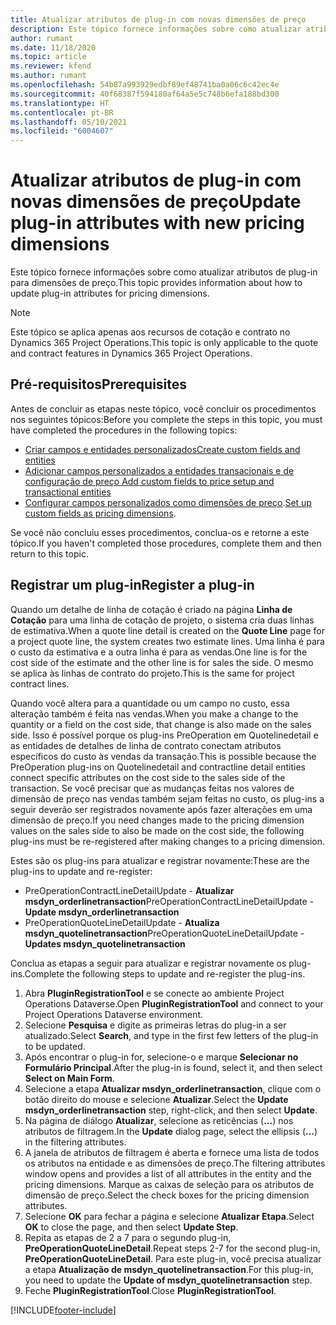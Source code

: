 ```yaml
---
title: Atualizar atributos de plug-in com novas dimensões de preço
description: Este tópico fornece informações sobre como atualizar atributos de plug-in para dimensões de preço.
author: rumant
ms.date: 11/18/2020
ms.topic: article
ms.reviewer: kfend
ms.author: rumant
ms.openlocfilehash: 54b87a993929edbf89ef48741ba0a06c6c42ec4e
ms.sourcegitcommit: 40f68387f594180af64a5e5c748b6efa188bd300
ms.translationtype: HT
ms.contentlocale: pt-BR
ms.lasthandoff: 05/10/2021
ms.locfileid: "6004607"
---
```

# <a name="update-plug-in-attributes-with-new-pricing-dimensions"></a><span data-ttu-id="dde42-103">Atualizar atributos de plug-in com novas dimensões de preço</span><span class="sxs-lookup"><span data-stu-id="dde42-103">Update plug-in attributes with new pricing dimensions</span></span>

<span data-ttu-id="dde42-104">Este tópico fornece informações sobre como atualizar atributos de plug-in para dimensões de preço.</span><span class="sxs-lookup"><span data-stu-id="dde42-104">This topic provides information about how to update plug-in attributes for pricing dimensions.</span></span>

> [!NOTE]
> <span data-ttu-id="dde42-105">Este tópico se aplica apenas aos recursos de cotação e contrato no Dynamics 365 Project Operations.</span><span class="sxs-lookup"><span data-stu-id="dde42-105">This topic is only applicable to the quote and contract features in Dynamics 365 Project Operations.</span></span>

## <a name="prerequisites"></a><span data-ttu-id="dde42-106">Pré-requisitos</span><span class="sxs-lookup"><span data-stu-id="dde42-106">Prerequisites</span></span>
<span data-ttu-id="dde42-107">Antes de concluir as etapas neste tópico, você concluir os procedimentos nos seguintes tópicos:</span><span class="sxs-lookup"><span data-stu-id="dde42-107">Before you complete the steps in this topic, you must have completed the procedures in the following topics:</span></span>

  - [<span data-ttu-id="dde42-108">Criar campos e entidades personalizados</span><span class="sxs-lookup"><span data-stu-id="dde42-108">Create custom fields and entities</span></span>](create-custom-fields-entities-pricing-dimensions.md) 
  - [<span data-ttu-id="dde42-109">Adicionar campos personalizados a entidades transacionais e de configuração de preço </span><span class="sxs-lookup"><span data-stu-id="dde42-109">Add custom fields to price setup and transactional entities</span></span>](add-custom-fields-price-setup-transactional-entities.md)
  - <span data-ttu-id="dde42-110">[Configurar campos personalizados como dimensões de preço](set-up-custom-fields-pricing-dimensions.md).</span><span class="sxs-lookup"><span data-stu-id="dde42-110">[Set up custom fields as pricing dimensions](set-up-custom-fields-pricing-dimensions.md).</span></span> 
  
<span data-ttu-id="dde42-111">Se você não concluiu esses procedimentos, conclua-os e retorne a este tópico.</span><span class="sxs-lookup"><span data-stu-id="dde42-111">If you haven't completed those procedures, complete them and then return to this topic.</span></span>

## <a name="register-a-plug-in"></a><span data-ttu-id="dde42-112">Registrar um plug-in</span><span class="sxs-lookup"><span data-stu-id="dde42-112">Register a plug-in</span></span>
<span data-ttu-id="dde42-113">Quando um detalhe de linha de cotação é criado na página **Linha de Cotação** para uma linha de cotação de projeto, o sistema cria duas linhas de estimativa.</span><span class="sxs-lookup"><span data-stu-id="dde42-113">When a quote line detail is created on the **Quote Line** page for a project quote line, the system creates two estimate lines.</span></span> <span data-ttu-id="dde42-114">Uma linha é para o custo da estimativa e a outra linha é para as vendas.</span><span class="sxs-lookup"><span data-stu-id="dde42-114">One line is for the cost side of the estimate and the other line is for sales the side.</span></span> <span data-ttu-id="dde42-115">O mesmo se aplica às linhas de contrato do projeto.</span><span class="sxs-lookup"><span data-stu-id="dde42-115">This is the same  for project contract lines.</span></span>

<span data-ttu-id="dde42-116">Quando você altera para a quantidade ou um campo no custo, essa alteração também é feita nas vendas.</span><span class="sxs-lookup"><span data-stu-id="dde42-116">When you make a change to the quantity or a field on the cost side, that change is also made on the sales side.</span></span> <span data-ttu-id="dde42-117">Isso é possível porque os plug-ins PreOperation em Quotelinedetail e as entidades de detalhes de linha de contrato conectam atributos específicos do custo às vendas da transação.</span><span class="sxs-lookup"><span data-stu-id="dde42-117">This is possible because the PreOperation plug-ins on Quotelinedetail and contractline detail entities connect specific attributes on the cost side to the sales side of the transaction.</span></span> <span data-ttu-id="dde42-118">Se você precisar que as mudanças feitas nos valores de dimensão de preço nas vendas também sejam feitas no custo, os plug-ins a seguir deverão ser registrados novamente após fazer alterações em uma dimensão de preço.</span><span class="sxs-lookup"><span data-stu-id="dde42-118">If you need changes made to the pricing dimension values on the sales side to also be made on the cost side, the following plug-ins must be re-registered after making changes to a pricing dimension.</span></span>

<span data-ttu-id="dde42-119">Estes são os plug-ins para atualizar e registrar novamente:</span><span class="sxs-lookup"><span data-stu-id="dde42-119">These are the plug-ins to update and re-register:</span></span>

- <span data-ttu-id="dde42-120">PreOperationContractLineDetailUpdate - **Atualizar msdyn_orderlinetransaction**</span><span class="sxs-lookup"><span data-stu-id="dde42-120">PreOperationContractLineDetailUpdate - **Update msdyn_orderlinetransaction**</span></span>
- <span data-ttu-id="dde42-121">PreOperationQuoteLineDetailUpdate - **Atualiza msdyn_quotelinetransaction**</span><span class="sxs-lookup"><span data-stu-id="dde42-121">PreOperationQuoteLineDetailUpdate - **Updates msdyn_quotelinetransaction**</span></span>

<span data-ttu-id="dde42-122">Conclua as etapas a seguir para atualizar e registrar novamente os plug-ins.</span><span class="sxs-lookup"><span data-stu-id="dde42-122">Complete the following steps to update and re-register the plug-ins.</span></span>

1. <span data-ttu-id="dde42-123">Abra **PluginRegistrationTool** e se conecte ao ambiente Project Operations Dataverse.</span><span class="sxs-lookup"><span data-stu-id="dde42-123">Open **PluginRegistrationTool** and connect to your Project Operations Dataverse environment.</span></span>
2. <span data-ttu-id="dde42-124">Selecione **Pesquisa** e digite as primeiras letras do plug-in a ser atualizado.</span><span class="sxs-lookup"><span data-stu-id="dde42-124">Select **Search**, and type in the first few letters of the plug-in to be updated.</span></span>
3. <span data-ttu-id="dde42-125">Após encontrar o plug-in for, selecione-o e marque **Selecionar no Formulário Principal**.</span><span class="sxs-lookup"><span data-stu-id="dde42-125">After the plug-in is found, select it, and then select **Select on Main Form**.</span></span>
4. <span data-ttu-id="dde42-126">Selecione a etapa **Atualizar msdyn_orderlinetransaction**, clique com o botão direito do mouse e selecione **Atualizar**.</span><span class="sxs-lookup"><span data-stu-id="dde42-126">Select the **Update msdyn_orderlinetransaction** step, right-click, and then select **Update**.</span></span>
5. <span data-ttu-id="dde42-127">Na página de diálogo **Atualizar**, selecione as reticências (**...**) nos atributos de filtragem.</span><span class="sxs-lookup"><span data-stu-id="dde42-127">In the **Update** dialog page, select the ellipsis (**...**) in the filtering attributes.</span></span>
6. <span data-ttu-id="dde42-128">A janela de atributos de filtragem é aberta e fornece uma lista de todos os atributos na entidade e as dimensões de preço.</span><span class="sxs-lookup"><span data-stu-id="dde42-128">The filtering attributes window opens and provides a list of all attributes in the entity and the pricing dimensions.</span></span> <span data-ttu-id="dde42-129">Marque as caixas de seleção para os atributos de dimensão de preço.</span><span class="sxs-lookup"><span data-stu-id="dde42-129">Select the check boxes for the pricing dimension attributes.</span></span>
7. <span data-ttu-id="dde42-130">Selecione **OK** para fechar a página e selecione **Atualizar Etapa**.</span><span class="sxs-lookup"><span data-stu-id="dde42-130">Select **OK** to close the page, and then select **Update Step**.</span></span>
8. <span data-ttu-id="dde42-131">Repita as etapas de 2 a 7 para o segundo plug-in, **PreOperationQuoteLineDetail**.</span><span class="sxs-lookup"><span data-stu-id="dde42-131">Repeat steps 2-7 for the second plug-in, **PreOperationQuoteLineDetail**.</span></span> <span data-ttu-id="dde42-132">Para este plug-in, você precisa atualizar a etapa **Atualização de msdyn_quotelinetransaction**.</span><span class="sxs-lookup"><span data-stu-id="dde42-132">For this plug-in, you need to update the **Update of msdyn_quotelinetransaction** step.</span></span>
9. <span data-ttu-id="dde42-133">Feche **PluginRegistrationTool**.</span><span class="sxs-lookup"><span data-stu-id="dde42-133">Close **PluginRegistrationTool**.</span></span>


[!INCLUDE[footer-include](../includes/footer-banner.md)]